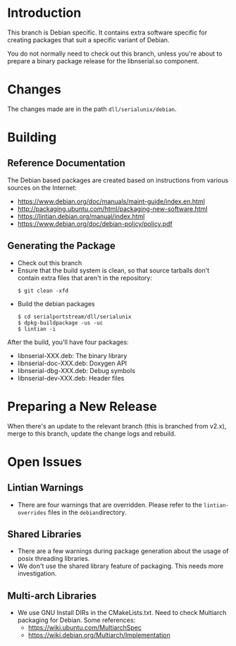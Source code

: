 # Introduction

This branch is Debian specific. It contains extra software specific for
creating packages that suit a specific variant of Debian.

You do not normally need to check out this branch, unless you're about
to prepare a binary package release for the libnserial.so component.

# Changes

The changes made are in the path `dll/serialunix/debian`.

# Building

## Reference Documentation

The Debian based packages are created based on instructions from various
sources on the Internet:
* https://www.debian.org/doc/manuals/maint-guide/index.en.html
* http://packaging.ubuntu.com/html/packaging-new-software.html
* https://lintian.debian.org/manual/index.html
* https://www.debian.org/doc/debian-policy/policy.pdf

## Generating the Package

* Check out this branch
* Ensure that the build system is clean, so that source tarballs don't
  contain extra files that aren't in the repository:
  ```
  $ git clean -xfd
  ```
* Build the debian packages
  ```
  $ cd serialportstream/dll/serialunix
  $ dpkg-buildpackage -us -uc
  $ lintian -i
  ```

After the build, you'll have four packages:
* libnserial-XXX.deb: The binary library
* libnserial-doc-XXX.deb: Doxygen API
* libnserial-dbg-XXX.deb: Debug symbols
* libnserial-dev-XXX.deb: Header files

# Preparing a New Release

When there's an update to the relevant branch (this is branched from v2.x),
merge to this branch, update the change logs and rebuild.

# Open Issues

## Lintian Warnings

* There are four warnings that are overridden. Please refer to the
  `lintian-overrides` files in the `debian`directory.

## Shared Libraries

* There are a few warnings during package generation about the usage of posix
  threading libraries.
* We don't use the shared library feature of packaging. This needs more
  investigation.

## Multi-arch Libraries

* We use GNU Install DIRs in the CMakeLists.txt. Need to check Multiarch
  packaging for Debian. Some references:
  * https://wiki.ubuntu.com/MultiarchSpec
  * https://wiki.debian.org/Multiarch/Implementation
